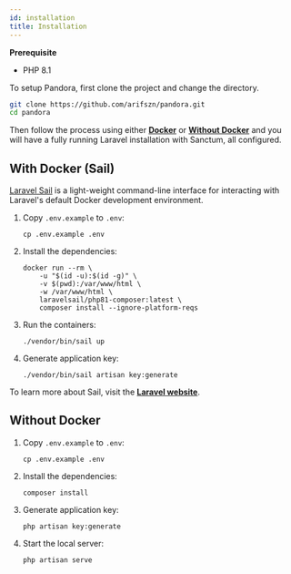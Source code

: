 ```yaml
---
id: installation
title: Installation
---
```


**Prerequisite**

- PHP 8.1

To setup Pandora, first clone the project and change the directory.

```sh
git clone https://github.com/arifszn/pandora.git
cd pandora
```

Then follow the process using either **[Docker](#with-docker-sail)** or **[Without Docker](#without-docker)** and you will have a fully running Laravel installation with Sanctum, all configured.

## With Docker (Sail)

[Laravel Sail](https://github.com/laravel/sail) is a light-weight command-line interface for interacting with Laravel's default Docker development environment.

1. Copy `.env.example` to `.env`:

   ```shell
   cp .env.example .env
   ```

2. Install the dependencies:

   ```shell
   docker run --rm \
       -u "$(id -u):$(id -g)" \
       -v $(pwd):/var/www/html \
       -w /var/www/html \
       laravelsail/php81-composer:latest \
       composer install --ignore-platform-reqs
   ```

3. Run the containers:

   ```shell
   ./vendor/bin/sail up
   ```

4. Generate application key:

   ```shell
   ./vendor/bin/sail artisan key:generate
   ```

To learn more about Sail, visit the **[Laravel website](https://laravel.com/docs/9.x/sail)**.

## Without Docker

1. Copy `.env.example` to `.env`:

   ```shell
   cp .env.example .env
   ```

2. Install the dependencies:

   ```shell
   composer install
   ```

3. Generate application key:

   ```shell
   php artisan key:generate
   ```

4. Start the local server:

   ```shell
   php artisan serve
   ```

